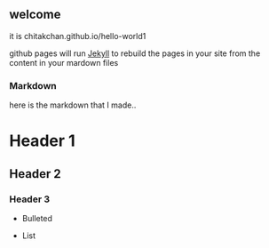 ## welcome 

it is chitakchan.github.io/hello-world1

github pages will run [Jekyll](https://jekyllrb.com/) to rebuild the pages in your site from the content in your mardown files

### Markdown

here is the markdown that I made..

# Header 1

## Header 2

### Header 3 

- Bulleted

- List

